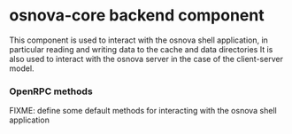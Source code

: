 # osnova-core backend component

This component is used to interact with the osnova shell application, in particular reading and writing data to the cache and data directories
It is also used to interact with the osnova server in the case of the client-server model.

### OpenRPC methods

FIXME: define some default methods for interacting with the osnova shell application
